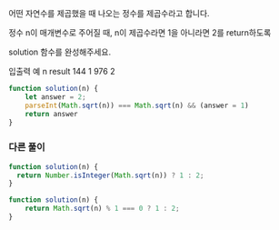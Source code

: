어떤 자연수를 제곱했을 때 나오는 정수를 제곱수라고 합니다. 

정수 n이 매개변수로 주어질 때, n이 제곱수라면 1을 아니라면 2를 return하도록

 solution 함수를 완성해주세요.

입출력 예
n	result
144	1
976	2

```js
function solution(n) {
    let answer = 2;
    parseInt(Math.sqrt(n)) === Math.sqrt(n) && (answer = 1)
    return answer
}
```

### 다른 풀이

```js
function solution(n) {
  return Number.isInteger(Math.sqrt(n)) ? 1 : 2;
}
```

```js
function solution(n) {
    return Math.sqrt(n) % 1 === 0 ? 1 : 2;
}
```